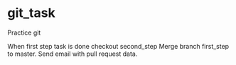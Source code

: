 # git_task
Practice git

When first step task is done checkout second_step
Merge branch first_step to master.
Send email with pull request data.
